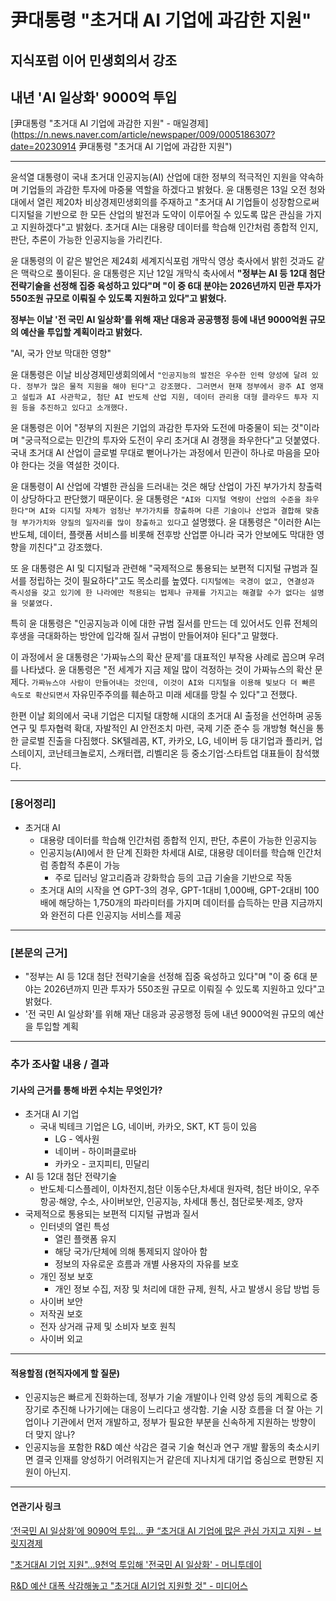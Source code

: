 # 尹대통령 "초거대 AI 기업에 과감한 지원"
## 지식포럼 이어 민생회의서 강조
## 내년 'AI 일상화' 9000억 투입
[尹대통령 "초거대 AI 기업에 과감한 지원" - 매일경제](https://n.news.naver.com/article/newspaper/009/0005186307?date=20230914 尹대통령 "초거대 AI 기업에 과감한 지원")

---

윤석열 대통령이 국내 초거대 인공지능(AI) 산업에 대한 정부의 적극적인 지원을 약속하며 기업들의 과감한 투자에 마중물 역할을 하겠다고 밝혔다. 윤 대통령은 13일 오전 청와대에서 열린 제20차 비상경제민생회의를 주재하고 "초거대 AI 기업들이 성장함으로써 디지털을 기반으로 한 모든 산업의 발전과 도약이 이루어질 수 있도록 많은 관심을 가지고 지원하겠다"고 밝혔다. 초거대 AI는 대용량 데이터를 학습해 인간처럼 종합적 인지, 판단, 추론이 가능한 인공지능을 가리킨다.

윤 대통령의 이 같은 발언은 제24회 세계지식포럼 개막식 영상 축사에서 밝힌 것과도 같은 맥락으로 풀이된다. 윤 대통령은 지난 12일 개막식 축사에서 **"정부는 AI 등 12대 첨단 전략기술을 선정해 집중 육성하고 있다"며 "이 중 6대 분야는 2026년까지 민관 투자가 550조원 규모로 이뤄질 수 있도록 지원하고 있다"고 밝혔다.**

**정부는 이날 '전 국민 AI 일상화'를 위해 재난 대응과 공공행정 등에 내년 9000억원 규모의 예산을 투입할 계획이라고 밝혔다.**

"AI, 국가 안보 막대한 영향"

윤 대통령은 이날 비상경제민생회의에서 `"인공지능의 발전은 우수한 인력 양성에 달려 있다. 정부가 많은 물적 지원을 해야 된다"고 강조했다. 그러면서 현재 정부에서 광주 AI 영재고 설립과 AI 사관학교, 첨단 AI 반도체 산업 지원, 데이터 관리용 대형 클라우드 투자 지원 등을 추진하고 있다고 소개했다.`

윤 대통령은 이어 "정부의 지원은 기업의 과감한 투자와 도전에 마중물이 되는 것"이라며 "궁극적으로는 민간의 투자와 도전이 우리 초거대 AI 경쟁을 좌우한다"고 덧붙였다. 국내 초거대 AI 산업이 글로벌 무대로 뻗어나가는 과정에서 민관이 하나로 마음을 모아야 한다는 것을 역설한 것이다.

윤 대통령이 AI 산업에 각별한 관심을 드러내는 것은 해당 산업이 가진 부가가치 창출력이 상당하다고 판단했기 때문이다. 윤 대통령은 `"AI와 디지털 역량이 산업의 수준을 좌우한다"며 AI와 디지털 자체가 엄청난 부가가치를 창출하며 다른 기술이나 산업과 결합해 맞춤형 부가가치와 양질의 일자리를 많이 창출하고 있다`고 설명했다. 윤 대통령은 "이러한 AI는 반도체, 데이터, 플랫폼 서비스를 비롯해 전후방 산업뿐 아니라 국가 안보에도 막대한 영향을 끼친다"고 강조했다.

또 윤 대통령은 AI 및 디지털과 관련해 "국제적으로 통용되는 보편적 디지털 규범과 질서를 정립하는 것이 필요하다"고도 목소리를 높였다. `디지털에는 국경이 없고, 연결성과 즉시성을 갖고 있기에 한 나라에만 적용되는 법제나 규제를 가지고는 해결할 수가 없다는 설명을 덧붙였다.`

특히 윤 대통령은 "인공지능과 이에 대한 규범 질서를 만드는 데 있어서도 인류 전체의 후생을 극대화하는 방안에 입각해 질서 규범이 만들어져야 된다"고 말했다.

이 과정에서 윤 대통령은 '가짜뉴스의 확산 문제'를 대표적인 부작용 사례로 꼽으며 우려를 나타냈다. 윤 대통령은 "전 세계가 지금 제일 많이 걱정하는 것이 가짜뉴스의 확산 문제다. `가짜뉴스야 사람이 만들어내는 것인데, 이것이 AI와 디지털을 이용해 빛보다 더 빠른 속도로 확산되면서` 자유민주주의를 훼손하고 미래 세대를 망칠 수 있다"고 전했다.

한편 이날 회의에서 국내 기업은 디지털 대항해 시대의 초거대 AI 출정을 선언하며 공동연구 및 투자협력 확대, 자발적인 AI 안전조치 마련, 국제 기준 준수 등 개방형 혁신을 통한 글로벌 진출을 다짐했다. SK텔레콤, KT, 카카오, LG, 네이버 등 대기업과 플리커, 업스테이지, 코난테크놀로지, 스캐터랩, 리벨리온 등 중소기업·스타트업 대표들이 참석했다.

--- 
### [용어정리]
* 초거대 AI
    * 대용량 데이터를 학습해 인간처럼 종합적 인지, 판단, 추론이 가능한 인공지능
    * 인공지능(AI)에서 한 단계 진화한 차세대 AI로, 대용량 데이터를 학습해 인간처럼 종합적 추론이 가능
        * 주로 딥러닝 알고리즘과 강화학습 등의 고급 기술을 기반으로 작동
    * 초거대 AI의 시작을 연 GPT-3의 경우, GPT-1대비 1,000배, GPT-2대비 100배에 해당하는 1,750개의 파라미터를 가지며 데이터를 습득하는 만큼 지금까지와 완전히 다른 인공지능 서비스를 제공



---

### [본문의 근거] 
* "정부는 AI 등 12대 첨단 전략기술을 선정해 집중 육성하고 있다"며 "이 중 6대 분야는 2026년까지 민관 투자가 550조원 규모로 이뤄질 수 있도록 지원하고 있다"고 밝혔다.
* '전 국민 AI 일상화'를 위해 재난 대응과 공공행정 등에 내년 9000억원 규모의 예산을 투입할 계획

---

### 추가 조사할 내용 / 결과 
#### 기사의 근거를 통해 바뀐 수치는 무엇인가?
* 초거대 AI 기업
    * 국내 빅테크 기업은 LG, 네이버, 카카오, SKT, KT 등이 있음
        * LG - 엑사원
        * 네이버 - 하이퍼클로바
        * 카카오 - 코지피티, 민달리
* AI 등 12대 첨단 전략기술
    * 반도체·디스플레이, 이차전지,첨단 이동수단,차세대 원자력, 첨단 바이오, 우주항공·해양, 수소, 사이버보안, 인공지능, 차세대 통신, 첨단로봇·제조, 양자
* 국제적으로 통용되는 보편적 디지털 규범과 질서
    * 인터넷의 열린 특성 
        * 열린 플랫폼 유지
        * 해당 국가/단체에 의해 통제되지 않아아 함
        * 정보의 자유로운 흐름과 개별 사용자의 자유를 보호
    * 개인 정보 보호
        * 개인 정보 수집, 저장 및 처리에 대한 규제, 원칙, 사고 발생시 응답 방법 등
    * 사이버 보안
    * 저작권 보호
    * 전자 상거래 규제 및 소비자 보호 원칙
    * 사이버 외교

---

#### 적용할점 (현직자에게 할 질문)
* 인공지능은 빠르게 진화하는데, 정부가 기술 개발이나 인력 양성 등의 계획으로 중장기로 추진해 나가기에는 대응이 느리다고 생각함. 기술 시장 흐름을 더 잘 아는 기업이나 기관에서 먼저 개발하고, 정부가 필요한 부분을 신속하게 지원하는 방향이 더 맞지 않나?
* 인공지능을 포함한 R&D 예산 삭감은 결국 기술 혁신과 연구 개발 활동의 축소시키면 결국 인재를 양성하기 어려워지는거 같은데 지나치게 대기업 중심으로 편향된 지원이 아닌지. 

--- 
#### 연관기사 링크

[‘전국민 AI 일상화’에 9090억 투입… 尹 “초거대 AI 기업에 많은 관심 가지고 지원 - 브릿지경제](https://www.viva100.com/main/view.php?key=20230913010003762)

["초거대AI 기업 지원"…9천억 투입해 '전국민 AI 일상화' - 머니투데이](https://news.mt.co.kr/mtview.php?no=2023091315225584813)

[R&D 예산 대폭 삭감해놓고 "초거대 AI기업 지원할 것" - 미디어스](http://www.mediaus.co.kr/news/articleView.html?idxno=306357)
